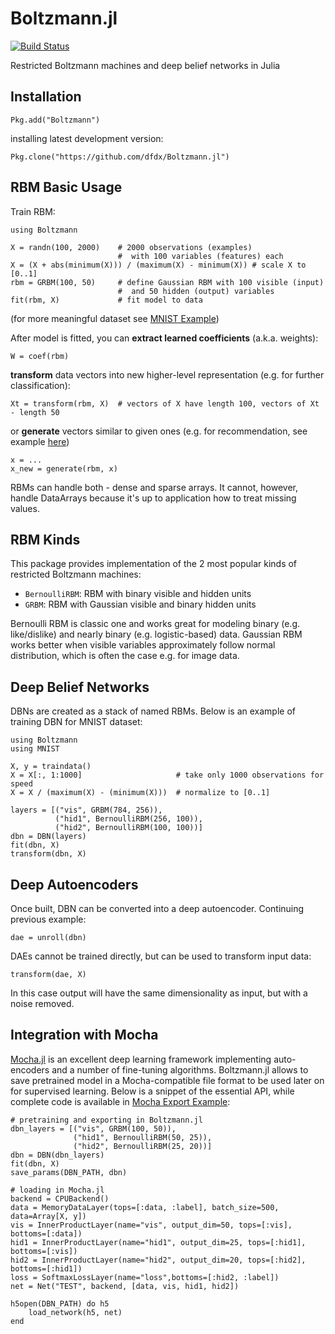 
Boltzmann.jl
============

[![Build Status](https://travis-ci.org/dfdx/Boltzmann.jl.svg)](https://travis-ci.org/dfdx/Boltzmann.jl)

Restricted Boltzmann machines and deep belief networks in Julia

Installation
------------

    Pkg.add("Boltzmann")

installing latest development version: 

    Pkg.clone("https://github.com/dfdx/Boltzmann.jl")


RBM Basic Usage
---------------

Train RBM:

    using Boltzmann

    X = randn(100, 2000)    # 2000 observations (examples) 
                            #  with 100 variables (features) each
    X = (X + abs(minimum(X))) / (maximum(X) - minimum(X)) # scale X to [0..1]
    rbm = GRBM(100, 50)     # define Gaussian RBM with 100 visible (input) 
                            #  and 50 hidden (output) variables
    fit(rbm, X)             # fit model to data 

(for more meaningful dataset see [MNIST Example](https://github.com/dfdx/Boltzmann.jl/blob/master/examples/mnistexample.jl))

After model is fitted, you can **extract learned coefficients** (a.k.a. weights): 

    W = coef(rbm)
    
**transform** data vectors into new higher-level representation (e.g. for further classification): 

    Xt = transform(rbm, X)  # vectors of X have length 100, vectors of Xt - length 50

or **generate** vectors similar to given ones (e.g. for recommendation, see example [here](https://github.com/dfdx/lastfm-rbm))

    x = ... 
    x_new = generate(rbm, x)

RBMs can handle both - dense and sparse arrays. It cannot, however, handle DataArrays because it's up to application how to treat missing values.


RBM Kinds
---------

This package provides implementation of the 2 most popular kinds of restricted Boltzmann machines: 

 - `BernoulliRBM`: RBM with binary visible and hidden units
 - `GRBM`: RBM with Gaussian visible and binary hidden units

Bernoulli RBM is classic one and works great for modeling binary (e.g. like/dislike) and nearly binary (e.g. logistic-based) data. Gaussian RBM works better when visible variables approximately follow normal distribution, which is often the case e.g. for image data. 


Deep Belief Networks
--------------------

DBNs are created as a stack of named RBMs. Below is an example of training DBN for MNIST dataset:

    using Boltzmann
    using MNIST

    X, y = traindata()
    X = X[:, 1:1000]                     # take only 1000 observations for speed
    X = X / (maximum(X) - (minimum(X)))  # normalize to [0..1]

    layers = [("vis", GRBM(784, 256)),
              ("hid1", BernoulliRBM(256, 100)),
              ("hid2", BernoulliRBM(100, 100))]
    dbn = DBN(layers)
    fit(dbn, X)
    transform(dbn, X)


Deep Autoencoders
-----------------

Once built, DBN can be converted into a deep autoencoder. Continuing previous example:

    dae = unroll(dbn)

DAEs cannot be trained directly, but can be used to transform input data:

    transform(dae, X)

In this case output will have the same dimensionality as input, but with a noise removed.


Integration with Mocha
----------------------

[Mocha.jl](https://github.com/pluskid/Mocha.jl) is an excellent deep learning framework implementing auto-encoders and a number of fine-tuning algorithms. Boltzmann.jl allows to save pretrained model in a Mocha-compatible file format to be used later on for supervised learning. Below is a snippet of the essential API, while complete code is available in [Mocha Export Example](https://github.com/dfdx/Boltzmann.jl/blob/master/examples/mocha_export_example.jl):

    # pretraining and exporting in Boltzmann.jl
    dbn_layers = [("vis", GRBM(100, 50)),
                  ("hid1", BernoulliRBM(50, 25)),
                  ("hid2", BernoulliRBM(25, 20))]
    dbn = DBN(dbn_layers)
    fit(dbn, X)
    save_params(DBN_PATH, dbn)

    # loading in Mocha.jl
    backend = CPUBackend()
    data = MemoryDataLayer(tops=[:data, :label], batch_size=500, data=Array[X, y])
    vis = InnerProductLayer(name="vis", output_dim=50, tops=[:vis], bottoms=[:data])
    hid1 = InnerProductLayer(name="hid1", output_dim=25, tops=[:hid1], bottoms=[:vis])
    hid2 = InnerProductLayer(name="hid2", output_dim=20, tops=[:hid2], bottoms=[:hid1])
    loss = SoftmaxLossLayer(name="loss",bottoms=[:hid2, :label])
    net = Net("TEST", backend, [data, vis, hid1, hid2])

    h5open(DBN_PATH) do h5
        load_network(h5, net)
    end



